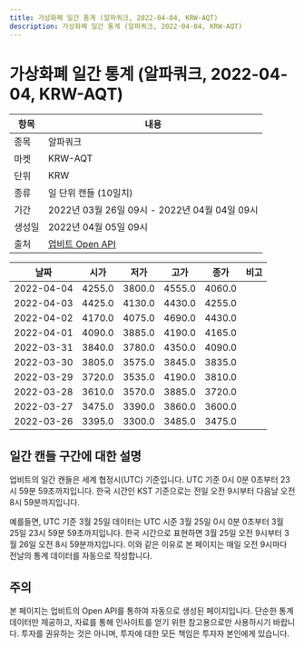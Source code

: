 ```yaml
---
title: 가상화폐 일간 통계 (알파쿼크, 2022-04-04, KRW-AQT)
description: 가상화폐 일간 통계 (알파쿼크, 2022-04-04, KRW-AQT)
---
```



가상화폐 일간 통계 (알파쿼크, 2022-04-04, KRW-AQT)
===

|항목|내용|
|--|--|
|종목|알파쿼크|
|마켓|KRW-AQT|
|단위|KRW|
|종류|일 단위 캔들 (10일치)|
|기간|2022년 03월 26일 09시 - 2022년 04월 04일 09시|
|생성일|2022년 04월 05일 09시|
|출처|[업비트 Open API](https://docs.upbit.com)|


|날짜|시가|저가|고가|종가|비고|
|--|--|--|--|--|--|
|2022-04-04|4255.0|3800.0|4555.0|4060.0|    |
|2022-04-03|4425.0|4130.0|4430.0|4255.0|    |
|2022-04-02|4170.0|4075.0|4690.0|4430.0|    |
|2022-04-01|4090.0|3885.0|4190.0|4165.0|    |
|2022-03-31|3840.0|3780.0|4350.0|4090.0|    |
|2022-03-30|3805.0|3575.0|3845.0|3835.0|    |
|2022-03-29|3720.0|3535.0|4190.0|3810.0|    |
|2022-03-28|3610.0|3570.0|3885.0|3720.0|    |
|2022-03-27|3475.0|3390.0|3860.0|3600.0|    |
|2022-03-26|3395.0|3300.0|3485.0|3475.0|    |


일간 캔들 구간에 대한 설명
---


업비트의 일간 캔들은 세계 협정시(UTC) 기준입니다. 
UTC 기준 0시 0분 0초부터 23시 59분 59초까지입니다. 
한국 시간인 KST 기준으로는 전일 오전 9시부터 다음날 오전 8시 59분까지입니다. 


예를들면, UTC 기준 3월 25일 데이터는 UTC 시준 3월 25일 0시 0분 0초부터 3월 25일 23시 59분 59초까지입니다. 
한국 시간으로 표현하면 3월 25일 오전 9시부터 3월 26일 오전 8시 59분까지입니다. 
이와 같은 이유로 본 페이지는 매일 오전 9시마다 전날의 통계 데이터를 자동으로 작성합니다. 


주의
---


본 페이지는 업비트의 Open API를 통하여 자동으로 생성된 페이지입니다. 
단순한 통계 데이터만 제공하고, 자료를 통해 인사이트를 얻기 위한 참고용으로만 사용하시기 바랍니다. 
투자를 권유하는 것은 아니며, 투자에 대한 모든 책임은 투자자 본인에게 있습니다. 
